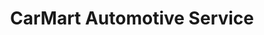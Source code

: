 ---
title: "CarMart Automotive Service"
url: /huntington/carmart-automotive-service/
shop: Autowerkstatt
---